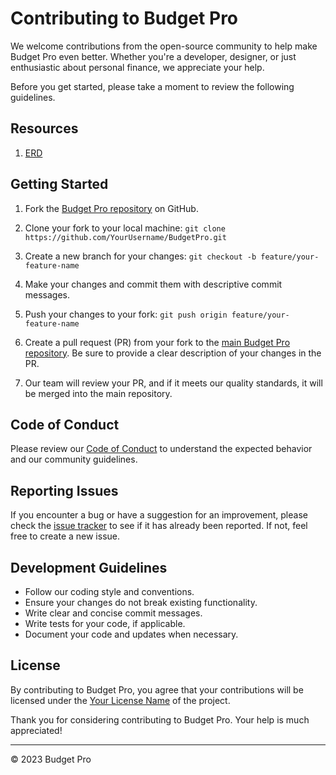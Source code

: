 # Contributing to Budget Pro

We welcome contributions from the open-source community to help make Budget Pro even better. Whether you're a developer, designer, or just enthusiastic about personal finance, we appreciate your help.

Before you get started, please take a moment to review the following guidelines.

## Resources
1. [ERD](erd.md)

## Getting Started

1. Fork the [Budget Pro repository](https://github.com/techtwig/budget-pro/issues) on GitHub.

2. Clone your fork to your local machine:
```git clone https://github.com/YourUsername/BudgetPro.git```

3. Create a new branch for your changes:
```git checkout -b feature/your-feature-name```


5. Make your changes and commit them with descriptive commit messages.

6. Push your changes to your fork:
```git push origin feature/your-feature-name```


7. Create a pull request (PR) from your fork to the [main Budget Pro repository](https://github.com/techtwig/budget-pro). Be sure to provide a clear description of your changes in the PR.

8. Our team will review your PR, and if it meets our quality standards, it will be merged into the main repository.

## Code of Conduct

Please review our [Code of Conduct](CODE_OF_CONDUCT.md) to understand the expected behavior and our community guidelines.

## Reporting Issues

If you encounter a bug or have a suggestion for an improvement, please check the [issue tracker](https://github.com/techtwig/budget-pro/issues) to see if it has already been reported. If not, feel free to create a new issue.

## Development Guidelines

- Follow our coding style and conventions.
- Ensure your changes do not break existing functionality.
- Write clear and concise commit messages.
- Write tests for your code, if applicable.
- Document your code and updates when necessary.

## License

By contributing to Budget Pro, you agree that your contributions will be licensed under the [Your License Name](LICENSE) of the project.

Thank you for considering contributing to Budget Pro. Your help is much appreciated!

---

© 2023 Budget Pro

